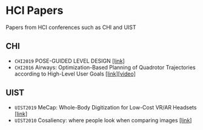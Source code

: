 # HCI Papers
Papers from HCI conferences such as CHI and UIST

## CHI
* `CHI2019` POSE-GUIDED LEVEL DESIGN [[link]](http://blogs.umb.edu/yongqizhang001/pose-guided-level-design/)
* `CHI2016` Airways: Optimization-Based Planning of Quadrotor Trajectories according to High-Level User Goals [[link]](https://ait.ethz.ch/projects/2016/airways/downloads/paper1570.pdf)[[video]](https://www.youtube.com/watch?v=6krfPE0ADdw)


## UIST
* `UIST2019` MeCap: Whole-Body Digitization for Low-Cost VR/AR Headsets [[link]](https://karan-ahuja.com/mecap.html)
* `UIST2010` Cosaliency: where people look when comparing images [[link]](http://graphics.stanford.edu/papers/cosaliency/)
